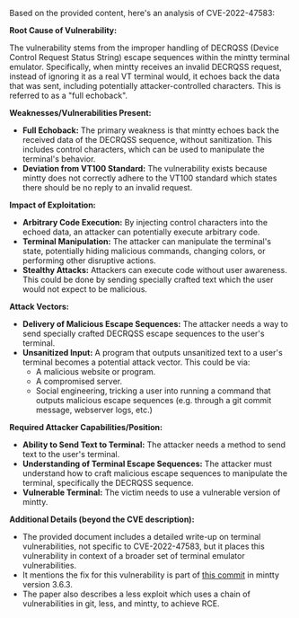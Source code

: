 Based on the provided content, here's an analysis of CVE-2022-47583:

**Root Cause of Vulnerability:**

The vulnerability stems from the improper handling of DECRQSS (Device Control Request Status String) escape sequences within the mintty terminal emulator. Specifically, when mintty receives an invalid DECRQSS request, instead of ignoring it as a real VT terminal would, it echoes back the data that was sent, including potentially attacker-controlled characters. This is referred to as a "full echoback".

**Weaknesses/Vulnerabilities Present:**

- **Full Echoback:** The primary weakness is that mintty echoes back the received data of the DECRQSS sequence, without sanitization. This includes control characters, which can be used to manipulate the terminal's behavior.
- **Deviation from VT100 Standard:** The vulnerability exists because mintty does not correctly adhere to the VT100 standard which states there should be no reply to an invalid request.

**Impact of Exploitation:**

- **Arbitrary Code Execution:** By injecting control characters into the echoed data, an attacker can potentially execute arbitrary code.
- **Terminal Manipulation:** The attacker can manipulate the terminal's state, potentially hiding malicious commands, changing colors, or performing other disruptive actions.
- **Stealthy Attacks:** Attackers can execute code without user awareness. This could be done by sending specially crafted text which the user would not expect to be malicious.

**Attack Vectors:**

- **Delivery of Malicious Escape Sequences:** The attacker needs a way to send specially crafted DECRQSS escape sequences to the user's terminal.
- **Unsanitized Input:** A program that outputs unsanitized text to a user's terminal becomes a potential attack vector. This could be via:
    - A malicious website or program.
    - A compromised server.
    - Social engineering, tricking a user into running a command that outputs malicious escape sequences (e.g. through a git commit message, webserver logs, etc.)

**Required Attacker Capabilities/Position:**

- **Ability to Send Text to Terminal:** The attacker needs a method to send text to the user's terminal.
- **Understanding of Terminal Escape Sequences:** The attacker must understand how to craft malicious escape sequences to manipulate the terminal, specifically the DECRQSS sequence.
- **Vulnerable Terminal:** The victim needs to use a vulnerable version of mintty.

**Additional Details (beyond the CVE description):**

- The provided document includes a detailed write-up on terminal vulnerabilities, not specific to CVE-2022-47583, but it places this vulnerability in context of a broader set of terminal emulator vulnerabilities.
- It mentions the fix for this vulnerability is part of [this commit](https://github.com/mintty/mintty/commit/cabe4b1c8f0595ad414d19546bb8f25942cc8f01) in mintty version 3.6.3.
- The paper also describes a less exploit which uses a chain of vulnerabilities in git, less, and mintty, to achieve RCE.
